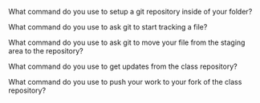 What command do you use to setup a git repository inside of your folder?

What command do you use to ask git to start tracking a file?

What command do you use to ask git to move your file from the staging area to the repository?

What command do you use to get updates from the class repository?

What command do you use to push your work to your fork of the class repository?
